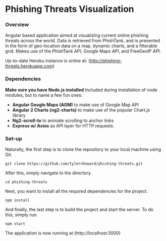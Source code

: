 # Phishing Threats Visualization

### Overview
Angular based application aimed at visualizing current online phishing threats across the world. Data is retrieved from PhishTank, and is presented in the form of geo-location data on a map, dynamic charts, and a filterable grid. Makes use of the PhishTank API, Google Maps API, and FreeGeoIP API.

Up-to-date Heroku instance is online at: (http://phishing-threats.herokuapp.com)

### Dependencies
**Make sure you have Node.js installed**
Included during installation of node modules, but to name a few fun ones:
- **Angular Google Maps (AGM)** to make use of Google Map API
- **Angular 2 Charts (ng2-charts)** to make use of the popular Chart.js library
- **Ng2-scroll-to** to animate scrolling to anchor links
- **Express w/ Axios** as API layer for HTTP requests.

### Set-up

Naturally, the first step is to clone the repository to your local machine using Git.
```
git clone https://github.com/tylernhoward/phishing-threats.git
```
After this, simply navigate to the directory.
```
cd phishing-threats
```
Next, you want to install all the required dependencies for the project.
```
npm install
```
And finally, the last step is to build the project and start the server. To do this, simply run:
```
npm start
```
The application is now running at (http://localhost:3000)


